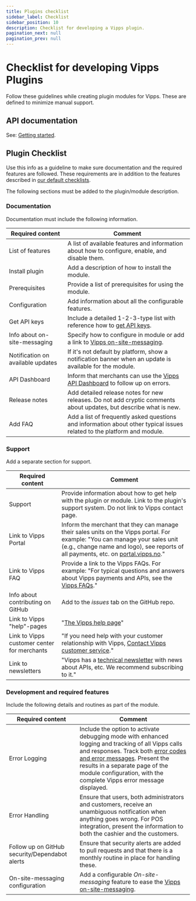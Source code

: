 ```yaml
---
title: Plugins checklist
sidebar_label: Checklist
sidebar_position: 10
description: Checklist for developing a Vipps plugin.
pagination_next: null
pagination_prev: null
---
```



# Checklist for developing Vipps Plugins

Follow these guidelines while creating plugin modules for Vipps. These are defined to minimize manual support. 


## API documentation

See: [Getting started](https://developer.vippsmobilepay.com/docs/vipps-developers/getting-started).


## Plugin Checklist

Use this info as a guideline to make sure documentation and the required features are followed. These requirements are in addition to the features described in [our default checklists](https://developer.vippsmobilepay.com/docs/vipps-partner#finishing-the-integration-and-going-live).

The following sections must be added to the plugin/module description.

### Documentation

Documentation must include the following information.

| Required content | Comment |
|-----|-----------|
|     List of features| A list of available features and information about how to configure, enable, and disable them. |
|     Install plugin| Add a description of how to install the module. |
|     Prerequisites| Provide a list of prerequisites for using the module.|
|     Configuration| Add information about all the configurable features. |
|     Get API keys| Include a detailed 1-2-3-type list with reference how to [get API keys](https://developer.vippsmobilepay.com/docs/vipps-developers/common-topics/api-keys#getting-the-api-keys). |
|     Info about on-site-messaging| Specify how to configure in module or add a link to [Vipps on-site-messaging](https://developer.vippsmobilepay.com/docs/APIs/checkout-api/vipps-checkout-on-site-messaging). |
|     Notification on available updates| If it's not default by platform, show a notification banner when an update is available for the module. |
|     API Dashboard| Inform that merchants can use the [Vipps API Dashboard](https://developer.vippsmobilepay.com/docs/vipps-developers/developer-resources/api-dashboard) to follow up on errors.|
|     Release notes| Add detailed release notes for new releases. Do not add cryptic comments about updates, but describe what is new. |
|     Add FAQ| Add a list of frequently asked questions and information about other typical issues related to the platform and module.|


### Support

Add a separate section for support.

| Required content | Comment |
|-----|-----------|
|     Support| Provide information about how to get help with the plugin or module. Link to the plugin's support system. Do not link to Vipps contact page. |
|     Link to Vipps Portal| Inform the merchant that they can manage their sales units on the Vipps portal. For example: "You can manage your sales unit (e.g., change name and logo), see reports of all payments, etc. on [portal.vipps.no](https://portal.vipps.no)."|
|     Link to Vipps FAQ| Provide a link to the Vipps FAQs. For example: "For typical questions and answers about Vipps payments and APIs, see the [Vipps FAQs](https://developer.vippsmobilepay.com/docs/vipps-developers/faqs)."|
|     Info about contributing on GitHub| Add to the _issues_ tab on the GitHub repo. |
|     Link to Vipps "help"-pages| "[The Vipps help page](https://vipps.no/hjelp/vipps/)"|
|     Link to Vipps customer center for merchants| "If you need help with your customer relationship with Vipps, [Contact Vipps customer service](https://vipps.no/hjelp/vipps/)."|
|     Link to newsletters| "Vipps has a [technical newsletter](https://developer.vippsmobilepay.com/docs/vipps-developers/newsletters) with news about APIs, etc. We recommend subscribing to it." |


### Development and required features

Include the following details and routines as part of the module. 

| Required content | Comment |
|-----|-----------|
|     Error Logging| Include the option to activate debugging mode with enhanced logging and tracking of all Vipps calls and responses. Track both [error codes and error messages](https://developer.vippsmobilepay.com/docs/APIs/ecom-api/vipps-ecom-api#error-codes). Present the results in a separate page of the module configuration, with the complete Vipps error message displayed.
|     Error Handling| Ensure that users, both administrators and customers, receive an unambiguous notification when anything goes wrong. For POS integration, present the information to both the cashier and the customers.
|     Follow up on GitHub security/Dependabot alerts | Ensure that security alerts are added to pull requests and that there is a monthly routine in place for handling these. |
|     On-site-messaging configuration| Add a configurable _On-site-messaging_ feature to ease the [Vipps on-site-messaging](https://developer.vippsmobilepay.com/docs/APIs/checkout-api/vipps-checkout-on-site-messaging). |

